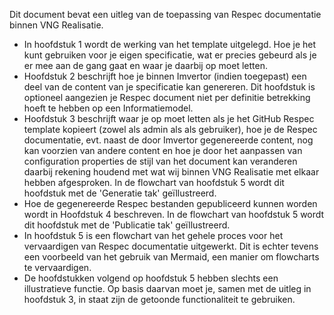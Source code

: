 Dit document bevat een uitleg van de toepassing van Respec documentatie binnen VNG Realisatie. 
* In hoofdstuk 1 wordt de werking van het template uitgelegd. Hoe je het kunt gebruiken voor je eigen specificatie, wat er precies gebeurd als je er mee aan de gang gaat en waar je daarbij op moet letten.
* Hoofdstuk 2 beschrijft hoe je binnen Imvertor (indien toegepast) een deel van de content van je specificatie kan genereren. Dit hoofdstuk is optioneel aangezien je Respec document niet per definitie betrekking hoeft te hebben op een Informatiemodel.
* Hoofdstuk 3 beschrijft waar je op moet letten als je het GitHub Respec template kopieert (zowel als admin als als gebruiker), hoe je de Respec documentatie, evt. naast de door Imvertor gegenereerde content, nog kan voorzien van andere content en hoe je door het aanpassen van configuration properties de stijl van het document kan veranderen daarbij rekening houdend met wat wij binnen VNG Realisatie met elkaar hebben afgesproken. In de flowchart van hoofdstuk 5 wordt dit hoofdstuk met de 'Generatie tak' geïllustreerd.
* Hoe de gegenereerde Respec bestanden gepubliceerd kunnen worden wordt in Hoofdstuk 4 beschreven. In de flowchart van hoofdstuk 5 wordt dit hoofdstuk met de 'Publicatie tak' geïllustreerd.
* In hoofdstuk 5 is een flowchart van het gehele proces voor het vervaardigen van Respec documentatie uitgewerkt. Dit is echter tevens een voorbeeld van het gebruik van Mermaid, een manier om flowcharts te vervaardigen.
* De hoofdstukken volgend op hoofdstuk 5 hebben slechts een illustratieve functie. Op basis daarvan moet je, samen met de uitleg in hoofdstuk 3, in staat zijn de getoonde functionaliteit te gebruiken. 
